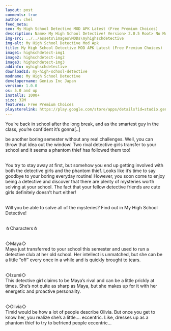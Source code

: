 ```yaml
---
layout: post
comments: true
author: chel
feed_meta:
seo: My High School Detective MOD APK Latest (Free Premium Choices)
description: Name> My High School Detective! Version> 2.0.5 Root> No Mod features> Free Premium Choices Preview Tutorial Install> Install Steps> Download
img-src: ../../assets\images\MODs\myhighschdetective
img-alt: My High School Detective Mod Apk
title: My High School Detective MOD APK Latest (Free Premium Choices)
image1: highschdetect-img1
image2: highschdetect-img2
image3: highschdetect-img3
addinfo: myhighschdetective
downloadId: my-high-school-detective
modname: My High School Detective
developername: Genius Inc Japan
version: 1.0.0
os: 5.0 and up
installs: 1000+
size: 32M
features: Free Premium Choices
playstorelink: https://play.google.com/store/apps/details?id=studio.genius.gakuentantei
---
```

<p>You’re back in school after the long break, and as the smartest guy in the class, you’re confident it’s gonna[..]

be another boring semester without any real challenges. Well, you can throw that idea out the window! Two rival detective girls transfer to your school and it seems a phantom thief has followed them too!<br><br>

You try to stay away at first, but somehow you end up getting involved with both the detective girls and the phantom thief. Looks like it’s time to say goodbye to your boring everyday routine! However, you soon come to enjoy being a detective and discover that there are plenty of mysteries worth solving at your school. The fact that your fellow detective friends are cute girls definitely doesn’t hurt either!<br><br>

Will you be able to solve all of the mysteries? Find out in My High School Detective!<br><br>

☆Characters☆<br><br>

◇Maya◇<br>
Maya just transferred to your school this semester and used to run a detective club at her old school. Her intellect is unmatched, but she can be a little “off” every once in a while and is quickly brought to tears.<br><br>

◇Izumi◇<br>
This detective girl claims to be Maya’s rival and can be a little prickly at times. She’s not quite as sharp as Maya, but she makes up for it with her energetic and proactive personality.<br><br>

◇Olivia◇<br>
Timid would be how a lot of people describe Olivia. But once you get to know her, you realize she’s a little…. eccentric. Like, dresses up as a phantom thief to try to befriend people eccentric…</p>